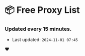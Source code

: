 # :package: Free Proxy List
### Updated every 15 minutes.

- Last updated: `2024-11-01 07:45`

:heart:
